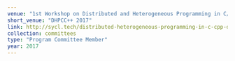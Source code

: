 ```yaml
---
venue: "1st Workshop on Distributed and Heterogeneous Programming in C/C++"
short_venue: "DHPCC++ 2017"
link: http://sycl.tech/distributed-heterogeneous-programming-in-c-cpp-dhpccpp17.html
collection: committees
type: "Program Committee Member"
year: 2017
---
```

